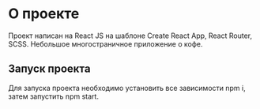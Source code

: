# О проекте

Проект написан на React JS на шаблоне Create React App, React Router, SCSS.
Небольшое многостраничное приложение о кофе. 

## Запуск проекта

Для запуска проекта необходимо установить все зависимости npm i, затем запустить npm start.

